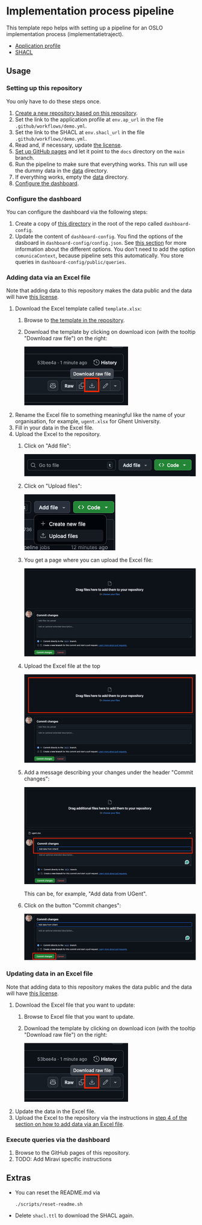 # Implementation process pipeline

This template repo helps with setting up a pipeline for an OSLO implementation process (implementatietraject).

- [Application profile]({{AP-URL}})
- [SHACL]({{SHACL-URL}})

## Usage

### Setting up this repository

You only have to do these steps once.

1. [Create a new repository based on this repository](https://docs.github.com/en/repositories/creating-and-managing-repositories/creating-a-repository-from-a-template).
2. Set the link to the application profile at `env.ap_url` in the file `.github/workflows/demo.yml`.
3. Set the link to the SHACL at `env.shacl_url` in the file `.github/workflows/demo.yml`.
4. Read and, if necessary, update [the license](LICENSE).
5. [Set up GitHub pages](https://docs.github.com/en/pages/getting-started-with-github-pages/creating-a-github-pages-site#creating-your-site)
   and let it point to the `docs` directory on the `main` branch.
6. Run the pipeline to make sure that everything works.
   This run will use the dummy data in the [data](./data) directory.
7. If everything works, empty the [data](./data) directory.
8. [Configure the dashboard](#configure-the-dashboard).

### Configure the dashboard

You can configure the dashboard via the following steps:

1. Create a copy of [this directory](https://github.com/RMLio/ap-data-to-dashboard/blob/main/miravi-initial-config/)
   in the root of the repo called `dashboard-config`.
2. Update the content of `dashboard-config`.
   You find the options of the dasboard in `dashboard-config/config.json`.
   See [this section](https://github.com/SolidLabResearch/miravi-a-linked-data-viewer?tab=readme-ov-file#configuration-file)
   for more information about the different options.
   You don't need to add the option `comunicaContext`,
   because pipeline sets this automatically.
   You store queries in `dashboard-config/public/queries`.

### Adding data via an Excel file

Note that adding data to this repository makes the data public
and the data will have [this license](LICENSE).

1. Download the Excel template called `template.xlsx`:
    1. Browse to [the template in the repository](template.xlsx).
    2. Download the template by clicking on download icon (with the tooltip "Download raw file") on the right:

       ![img.png](img/download-template.png)
2. Rename the Excel file to something meaningful like the name of your organisation,
   for example, `ugent.xlsx` for Ghent University.
3. Fill in your data in the Excel file.
4. Upload the Excel to the repository.
    1. Click on "Add file":

       ![Screenshot of "Add file"](img/add-file.png)
    2. Click on "Upload files":

       ![Screenshot of dropdown menu with "Upload files"](img/upload-files.png)
    3. You get a page where you can upload the Excel file:

       ![Screenshot of the page where you can upload the Excel file](img/upload-page.png)
    4. Upload the Excel file at the top

       ![Screenshot highlighting where you need to upload the Excel file](img/upload-page-2.png)
    5. Add a message describing your changes under the header "Commit changes":

       ![Screenshot of the field where you need add a commit message](img/after-upload.png)

       This can be, for example, "Add data from UGent".
    6. Click on the button "Commit changes":

       ![Screenshot of a green button that says "Commit changes"](img/commit-changes.png)

### Updating data in an Excel file

Note that adding data to this repository makes the data public
and the data will have [this license](LICENSE).

1. Download the Excel file that you want to update:
    1. Browse to Excel file that you want to update.
    2. Download the template by clicking on download icon (with the tooltip "Download raw file") on the right:

       ![img.png](img/download-template.png)
2. Update the data in the Excel file.
3. Upload the Excel to the repository via the instructions in
   [step 4 of the section on how to add data via an Excel file](#adding-data-via-an-excel-file).

### Execute queries via the dashboard

1. Browse to the GitHub pages of this repository.
2. TODO: Add Miravi specific instructions

## Extras

- You can reset the README.md via

  ```shell
  ./scripts/reset-readme.sh
  ```

- Delete `shacl.ttl` to download the SHACL again.
